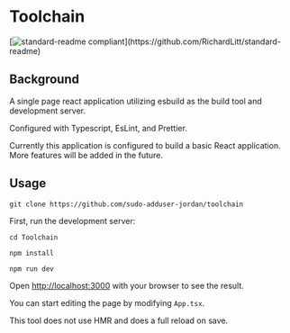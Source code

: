 # Toolchain

[![standard-readme compliant](https://img.shields.io/badge/readme%20style-standard-brightgreen.svg?)](https://github.com/RichardLitt/standard-readme)

## Background

A single page react application utilizing esbuild as the build tool and development server.

Configured with Typescript, EsLint, and Prettier.

Currently this application is configured to build a basic React application. More features will be added in the future.


## Usage

```
git clone https://github.com/sudo-adduser-jordan/toolchain
```

First, run the development server:

```
cd Toolchain
```

```
npm install
```

```
npm run dev
```

Open [http://localhost:3000](http://localhost:3000) with your browser to see the result.

You can start editing the page by modifying `App.tsx`.

This tool does not use HMR and does a full reload on save.
